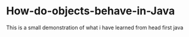 # How-do-objects-behave-in-Java
This is a small demonstration of what i have learned from head first java
